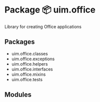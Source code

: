 # Package 📦 uim.office
Library for creating Office applications

## Packages
- uim.office.classes
- uim.office.exceptions
- uim.office.helpers
- uim.office.interfaces
- uim.office.mixins
- uim.office.tests

## Modules
